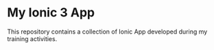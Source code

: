 # My Ionic 3 App
This repository contains a collection of Ionic App developed
during my training activities.
